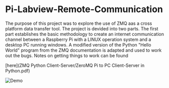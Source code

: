 # Pi-Labview-Remote-Communication
The purpose of this project was to explore the use of ZMQ aas a cross platform data transfer tool. The project is devided into two parts. The first part establishes the basic methodology to create an internet communication channel between a Raspberry Pi with a LINUX operation system and a desktop PC running windows. A modified version of the Python "Hello World" program from the ZMQ documentation is adapted and used to work out the bugs. Notes on getting things to work can be found 


 [here](ZMQ Python Client-Server/ZeroMQ Pi to PC Client-Server in Python.pdf)
      
![Demo](IMG/ZMQ_Pi-PC_Demo.gif)
